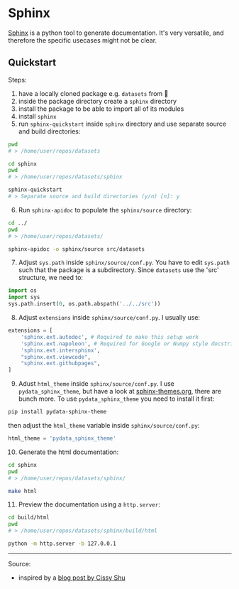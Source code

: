 # Sphinx

[Sphinx](https://www.sphinx-doc.org/) is a python tool to generate
documentation. It's very versatile, and therefore the specific usecases might
not be clear.

## Quickstart

Steps:
1. have a locally cloned package e.g. `datasets` from 🤗
2. inside the package directory create a `sphinx` directory
3. install the package to be able to import all of its modules
4. install `sphinx`
5. run `sphinx-quickstart` inside `sphinx` directory and use separate source and
   build directories:
```bash
pwd
# > /home/user/repos/datasets

cd sphinx
pwd
# > /home/user/repos/datasets/sphinx

sphinx-quickstart
# > Separate source and build directories (y/n) [n]: y
```
6. Run `sphinx-apidoc` to populate the `sphinx/source` directory:
```bash
cd ../
pwd
# > /home/user/repos/datasets/

sphinx-apidoc -o sphinx/source src/datasets
```

7. Adjust `sys.path` inside `sphinx/source/conf.py`. You have to edit `sys.path`
   such that the package is a subdirectory. Since `datasets` use the 'src'
   structure, we need to:
```python
import os
import sys
sys.path.insert(0, os.path.abspath('../../src'))
```

8. Adjust `extensions` inside `sphinx/source/conf.py`. I usually use:

```python
extensions = [
    'sphinx.ext.autodoc', # Required to make this setup work
    'sphinx.ext.napoleon', # Required for Google or Numpy style docstrings
    'sphinx.ext.intersphinx',
    "sphinx.ext.viewcode",
    "sphinx.ext.githubpages",
]
```

9. Adust `html_theme` inside `sphinx/source/conf.py`. I use
   `pydata_sphinx_theme`, but have a look at
   [sphinx-themes.org](https://sphinx-themes.org/), there are bunch more. To use
   `pydata_sphinx_theme` you need to install it first:
```bash
pip install pydata-sphinx-theme
```

then adjust the `html_theme` variable inside `sphinx/source/conf.py`:
```python
html_theme = 'pydata_sphinx_theme'
```

10. Generate the html documentation:
```bash
cd sphinx
pwd
# > /home/user/repos/datasets/sphinx/

make html
```

11. Preview the documentation using a `http.server`:
```bash
cd build/html
pwd
# > /home/user/repos/datasets/sphinx/build/html

python -m http.server -b 127.0.0.1
```

---
Source:
- inspired by a [blog post by Cissy
  Shu](https://medium.com/@cissyshu/a-step-by-step-guide-to-automatic-documentation-using-sphinx-a697dbbce0e7)


